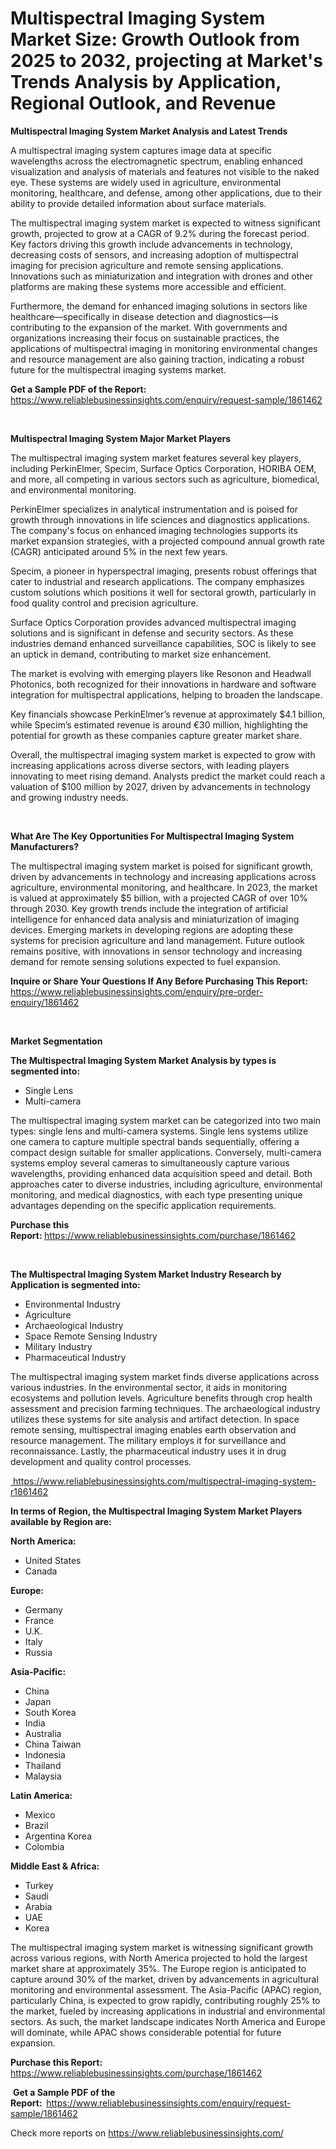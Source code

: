 <p><h1>Multispectral Imaging System Market Size: Growth Outlook from 2025 to 2032, projecting at Market's Trends Analysis by Application, Regional Outlook, and Revenue</h1></p><p><strong>Multispectral Imaging System Market Analysis and Latest Trends</strong></p>
<p><p>A multispectral imaging system captures image data at specific wavelengths across the electromagnetic spectrum, enabling enhanced visualization and analysis of materials and features not visible to the naked eye. These systems are widely used in agriculture, environmental monitoring, healthcare, and defense, among other applications, due to their ability to provide detailed information about surface materials.</p><p>The multispectral imaging system market is expected to witness significant growth, projected to grow at a CAGR of 9.2% during the forecast period. Key factors driving this growth include advancements in technology, decreasing costs of sensors, and increasing adoption of multispectral imaging for precision agriculture and remote sensing applications. Innovations such as miniaturization and integration with drones and other platforms are making these systems more accessible and efficient. </p><p>Furthermore, the demand for enhanced imaging solutions in sectors like healthcare—specifically in disease detection and diagnostics—is contributing to the expansion of the market. With governments and organizations increasing their focus on sustainable practices, the applications of multispectral imaging in monitoring environmental changes and resource management are also gaining traction, indicating a robust future for the multispectral imaging systems market.</p></p>
<p><strong>Get a Sample PDF of the Report:&nbsp;</strong> <a href="https://www.reliablebusinessinsights.com/enquiry/request-sample/1861462?utm_campaign=2566&utm_medium=2&utm_source=Github&utm_content=ia&utm_term=22022025&utm_id=multispectral-imaging-system">https://www.reliablebusinessinsights.com/enquiry/request-sample/1861462</a></p>
<p>&nbsp;</p>
<p><strong>Multispectral Imaging System Major Market Players</strong></p>
<p><p>The multispectral imaging system market features several key players, including PerkinElmer, Specim, Surface Optics Corporation, HORIBA OEM, and more, all competing in various sectors such as agriculture, biomedical, and environmental monitoring. </p><p>PerkinElmer specializes in analytical instrumentation and is poised for growth through innovations in life sciences and diagnostics applications. The company's focus on enhanced imaging technologies supports its market expansion strategies, with a projected compound annual growth rate (CAGR) anticipated around 5% in the next few years.</p><p>Specim, a pioneer in hyperspectral imaging, presents robust offerings that cater to industrial and research applications. The company emphasizes custom solutions which positions it well for sectoral growth, particularly in food quality control and precision agriculture.</p><p>Surface Optics Corporation provides advanced multispectral imaging solutions and is significant in defense and security sectors. As these industries demand enhanced surveillance capabilities, SOC is likely to see an uptick in demand, contributing to market size enhancement.</p><p>The market is evolving with emerging players like Resonon and Headwall Photonics, both recognized for their innovations in hardware and software integration for multispectral applications, helping to broaden the landscape.</p><p>Key financials showcase PerkinElmer’s revenue at approximately $4.1 billion, while Specim’s estimated revenue is around €30 million, highlighting the potential for growth as these companies capture greater market share.</p><p>Overall, the multispectral imaging system market is expected to grow with increasing applications across diverse sectors, with leading players innovating to meet rising demand. Analysts predict the market could reach a valuation of $100 million by 2027, driven by advancements in technology and growing industry needs.</p></p>
<p>&nbsp;</p>
<p><strong>What Are The Key Opportunities For Multispectral Imaging System Manufacturers?</strong></p>
<p><p>The multispectral imaging system market is poised for significant growth, driven by advancements in technology and increasing applications across agriculture, environmental monitoring, and healthcare. In 2023, the market is valued at approximately $5 billion, with a projected CAGR of over 10% through 2030. Key growth trends include the integration of artificial intelligence for enhanced data analysis and miniaturization of imaging devices. Emerging markets in developing regions are adopting these systems for precision agriculture and land management. Future outlook remains positive, with innovations in sensor technology and increasing demand for remote sensing solutions expected to fuel expansion.</p></p>
<p><strong>Inquire or Share Your Questions If Any Before Purchasing This Report:</strong> <a href="https://www.reliablebusinessinsights.com/enquiry/pre-order-enquiry/1861462?utm_campaign=2566&utm_medium=2&utm_source=Github&utm_content=ia&utm_term=22022025&utm_id=multispectral-imaging-system">https://www.reliablebusinessinsights.com/enquiry/pre-order-enquiry/1861462</a></p>
<p>&nbsp;</p>
<p><strong>Market Segmentation</strong></p>
<p><strong>The Multispectral Imaging System Market Analysis by types is segmented into:</strong></p>
<p><ul><li>Single Lens</li><li>Multi-camera</li></ul></p>
<p><p>The multispectral imaging system market can be categorized into two main types: single lens and multi-camera systems. Single lens systems utilize one camera to capture multiple spectral bands sequentially, offering a compact design suitable for smaller applications. Conversely, multi-camera systems employ several cameras to simultaneously capture various wavelengths, providing enhanced data acquisition speed and detail. Both approaches cater to diverse industries, including agriculture, environmental monitoring, and medical diagnostics, with each type presenting unique advantages depending on the specific application requirements.</p></p>
<p><strong>Purchase this Report:&nbsp;</strong><a href="https://www.reliablebusinessinsights.com/purchase/1861462?utm_campaign=2566&utm_medium=2&utm_source=Github&utm_content=ia&utm_term=22022025&utm_id=multispectral-imaging-system">https://www.reliablebusinessinsights.com/purchase/1861462</a></p>
<p>&nbsp;</p>
<p><strong>The Multispectral Imaging System Market Industry Research by Application is segmented into:</strong></p>
<p><ul><li>Environmental Industry</li><li>Agriculture</li><li>Archaeological Industry</li><li>Space Remote Sensing Industry</li><li>Military Industry</li><li>Pharmaceutical Industry</li></ul></p>
<p><p>The multispectral imaging system market finds diverse applications across various industries. In the environmental sector, it aids in monitoring ecosystems and pollution levels. Agriculture benefits through crop health assessment and precision farming techniques. The archaeological industry utilizes these systems for site analysis and artifact detection. In space remote sensing, multispectral imaging enables earth observation and resource management. The military employs it for surveillance and reconnaissance. Lastly, the pharmaceutical industry uses it in drug development and quality control processes.</p></p>
<p><a href="https://www.reliablebusinessinsights.com/multispectral-imaging-system-r1861462?utm_campaign=2566&utm_medium=2&utm_source=Github&utm_content=ia&utm_term=22022025&utm_id=multispectral-imaging-system">&nbsp;https://www.reliablebusinessinsights.com/multispectral-imaging-system-r1861462</a></p>
<p><strong>In terms of Region, the Multispectral Imaging System Market Players available by Region are:</strong></p>
<p>
    <p> <strong> North America: </strong>
        <ul>
            <li>United States</li>
            <li>Canada</li>
        </ul>
        </p> 
    <p> <strong> Europe: </strong>
        <ul>
            <li>Germany</li>
            <li>France</li>
            <li>U.K.</li>
            <li>Italy</li>
            <li>Russia</li>
        </ul>
        </p> 
    <p> <strong> Asia-Pacific: </strong>
        <ul>
            <li>China</li>
            <li>Japan</li>
            <li>South Korea</li>
            <li>India</li>
            <li>Australia</li>
            <li>China Taiwan</li>
            <li>Indonesia</li>
            <li>Thailand</li>
            <li>Malaysia</li>
        </ul>
        </p> 
    <p> <strong> Latin America: </strong>
        <ul>
            <li>Mexico</li>
            <li>Brazil</li>
            <li>Argentina Korea</li>
            <li>Colombia</li>
        </ul>
        </p> 
    <p> <strong> Middle East & Africa: </strong>
        <ul>
            <li>Turkey</li>
            <li>Saudi</li>
            <li>Arabia</li>
            <li>UAE</li>
            <li>Korea</li>
        </ul>
    </p>
    </p>
<p><p>The multispectral imaging system market is witnessing significant growth across various regions, with North America projected to hold the largest market share at approximately 35%. The Europe region is anticipated to capture around 30% of the market, driven by advancements in agricultural monitoring and environmental assessment. The Asia-Pacific (APAC) region, particularly China, is expected to grow rapidly, contributing roughly 25% to the market, fueled by increasing applications in industrial and environmental sectors. As such, the market landscape indicates North America and Europe will dominate, while APAC shows considerable potential for future expansion.</p></p>
<p><strong>Purchase this Report: </strong><a href="https://www.reliablebusinessinsights.com/purchase/1861462?utm_campaign=2566&utm_medium=2&utm_source=Github&utm_content=ia&utm_term=22022025&utm_id=multispectral-imaging-system">https://www.reliablebusinessinsights.com/purchase/1861462</a></p>
<p>&nbsp;<strong>Get a Sample PDF of the Report:&nbsp;&nbsp;</strong><a href="https://www.reliablebusinessinsights.com/enquiry/request-sample/1861462?utm_campaign=2566&utm_medium=2&utm_source=Github&utm_content=ia&utm_term=22022025&utm_id=multispectral-imaging-system">https://www.reliablebusinessinsights.com/enquiry/request-sample/1861462</a></p>
<p><strong></strong></p>
<p>Check more reports on <a href="https://www.reliablebusinessinsights.com/?utm_campaign=2566&utm_medium=2&utm_source=Github&utm_content=ia&utm_term=22022025&utm_id=multispectral-imaging-system">https://www.reliablebusinessinsights.com/</a></p>